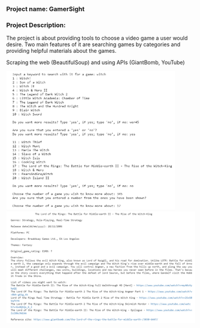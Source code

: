 ### Project name: GamerSight
### Project Description:
The project is about providing tools to choose a video game a user would desire. Two main
features of it are searching games by categories and providing helpful materials about the games.

Scraping the web (BeautifulSoup) and using APIs (GiantBomb, YouTube)

<img src="/Capture1.PNG" width="450">
<img src="/Capture2.PNG" width="600">
 
